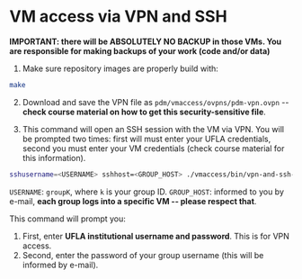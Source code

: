 # VM access via VPN and SSH

**IMPORTANT: there will be ABSOLUTELY NO BACKUP in those VMs. You are
responsible for making backups of your work (code and/or data)**

1. Make sure repository images are properly build with:

```bash
make
```

2. Download and save the VPN file as `pdm/vmaccess/ovpns/pdm-vpn.ovpn` --
   **check course material on how to get this security-sensitive file**.

3. This command will open an SSH session with the VM via VPN. You will be prompted
two times: first will must enter your UFLA credentials, second you must enter
your VM credentials (check course material for this information).

```bash
sshusername=<USERNAME> sshhost=<GROUP_HOST> ./vmaccess/bin/vpn-and-ssh-to-host.sh
```

`USERNAME`: `groupK`, where `k` is your group ID.
`GROUP_HOST`: informed to you by e-mail, **each group logs into a specific VM --
please respect that**.

This command will prompt you:

1. First, enter **UFLA institutional username and password**. This is for VPN
   access.
2. Second, enter the password of your group username (this will be informed by
   e-mail).
